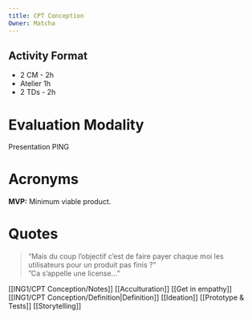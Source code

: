 ```yaml
---
title: CPT Conception
Owner: Matcha
---
```

## Activity Format
- 2 CM - 2h
- Atelier 1h
- 2 TDs - 2h
  
# Evaluation Modality
Presentation PING
# Acronyms
**MVP:** Minimum viable product.
# Quotes

> “Mais du coup l’objectif c’est de faire payer chaque moi les utilisateurs pour un produit pas finis ?”  
> ”Ca s’appelle une license…”
  
[[ING1/CPT Conception/Notes]]
[[Acculturation]]
[[Get in empathy]]
[[ING1/CPT Conception/Definition|Definition]]
[[Ideation]]
[[Prototype & Tests]]
[[Storytelling]]